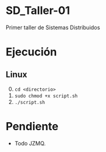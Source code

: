 # SD_Taller-01
Primer taller de Sistemas Distribuidos

# Ejecución
## Linux
0. `cd <directorio>`
1. `sudo chmod +x script.sh`
2. `./script.sh`

# Pendiente
* Todo JZMQ.
